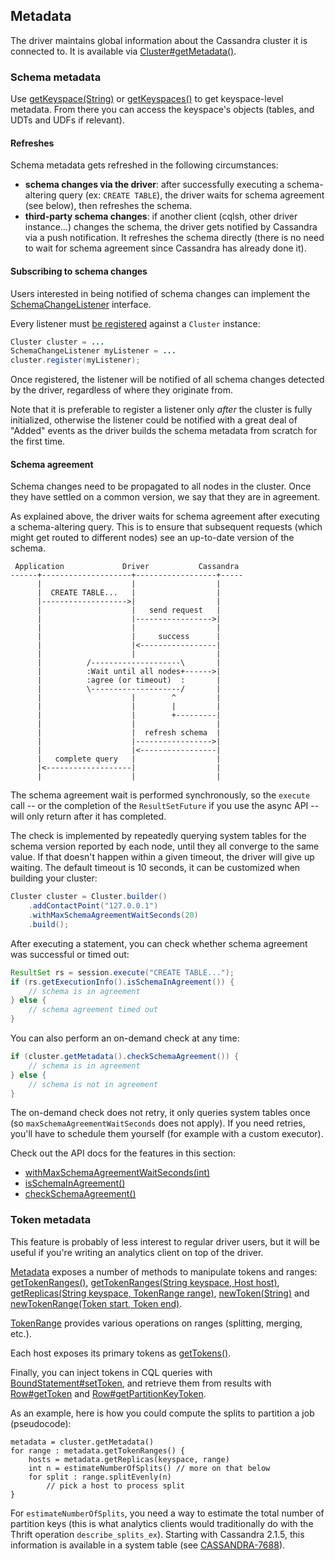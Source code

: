 ## Metadata

The driver maintains global information about the Cassandra cluster it
is connected to. It is available via
[Cluster#getMetadata()][getMetadata].

[getMetadata]: http://docs.datastax.com/en/drivers/java/3.8/com/datastax/driver/core/Cluster.html#getMetadata--

### Schema metadata

Use [getKeyspace(String)][getKeyspace] or [getKeyspaces()][getKeyspaces]
to get keyspace-level metadata. From there you can access the keyspace's
objects (tables, and UDTs and UDFs if relevant).

[getKeyspace]: http://docs.datastax.com/en/drivers/java/3.8/com/datastax/driver/core/Metadata.html#getKeyspace-java.lang.String-
[getKeyspaces]: http://docs.datastax.com/en/drivers/java/3.8/com/datastax/driver/core/Metadata.html#getKeyspaces--

#### Refreshes

Schema metadata gets refreshed in the following circumstances:

* **schema changes via the driver**: after successfully executing a
  schema-altering query (ex: `CREATE TABLE`), the driver waits for
  schema agreement (see below), then refreshes the schema.
* **third-party schema changes**: if another client (cqlsh, other driver
  instance...) changes the schema, the driver gets notified by Cassandra
  via a push notification. It refreshes the schema directly (there is no
  need to wait for schema agreement since Cassandra has already done it).

#### Subscribing to schema changes

Users interested in being notified of schema changes can implement the 
[SchemaChangeListener][SchemaChangeListener] interface.

Every listener must [be registered][registerListener] against a `Cluster` instance:

```java
Cluster cluster = ...
SchemaChangeListener myListener = ...
cluster.register(myListener);
```

Once registered, the listener will be notified of all schema changes detected by the driver,
regardless of where they originate from.

Note that it is preferable to register a listener only *after* the cluster is fully initialized,
otherwise the listener could be notified with a great deal of "Added" events as
the driver builds the schema metadata from scratch for the first time.

[SchemaChangeListener]: http://docs.datastax.com/en/drivers/java/3.8/com/datastax/driver/core/SchemaChangeListener.html
[registerListener]: http://docs.datastax.com/en/drivers/java/3.8/com/datastax/driver/core/Cluster.html#register-com.datastax.driver.core.SchemaChangeListener-

#### Schema agreement

Schema changes need to be propagated to all nodes in the cluster. Once
they have settled on a common version, we say that they are in
agreement.

As explained above, the driver waits for schema agreement after
executing a schema-altering query. This is to ensure that subsequent
requests (which might get routed to different nodes) see an up-to-date
version of the schema.

```ditaa
 Application             Driver           Cassandra
------+--------------------+------------------+-----
      |                    |                  |
      |  CREATE TABLE...   |                  |
      |------------------->|                  |
      |                    |   send request   |
      |                    |----------------->|
      |                    |                  |
      |                    |     success      |
      |                    |<-----------------|
      |                    |                  |
      |          /--------------------\       |
      |          :Wait until all nodes+------>|
      |          :agree (or timeout)  :       |
      |          \--------------------/       |
      |                    |        ^         |
      |                    |        |         |
      |                    |        +---------|
      |                    |                  |
      |                    |  refresh schema  |
      |                    |----------------->|
      |                    |<-----------------|
      |   complete query   |                  |
      |<-------------------|                  |
      |                    |                  |
```

The schema agreement wait is performed synchronously, so the `execute`
call -- or the completion of the `ResultSetFuture` if you use the async
API -- will only return after it has completed.

The check is implemented by repeatedly querying system tables for the
schema version reported by each node, until they all converge to the
same value. If that doesn't happen within a given timeout, the driver
will give up waiting.  The default timeout is 10 seconds, it can be
customized when building your cluster:

```java
Cluster cluster = Cluster.builder()
    .addContactPoint("127.0.0.1")
    .withMaxSchemaAgreementWaitSeconds(20)
    .build();
```

After executing a statement, you can check whether schema agreement was
successful or timed out:

```java
ResultSet rs = session.execute("CREATE TABLE...");
if (rs.getExecutionInfo().isSchemaInAgreement()) {
    // schema is in agreement
} else {
    // schema agreement timed out
}
```

You can also perform an on-demand check at any time:

```java
if (cluster.getMetadata().checkSchemaAgreement()) {
    // schema is in agreement
} else {
    // schema is not in agreement
}
```

The on-demand check does not retry, it only queries system tables once
(so `maxSchemaAgreementWaitSeconds` does not apply). If you need
retries, you'll have to schedule them yourself (for example with a
custom executor).

Check out the API docs for the features in this section:

* [withMaxSchemaAgreementWaitSeconds(int)](http://docs.datastax.com/en/drivers/java/3.8/com/datastax/driver/core/Cluster.Builder.html#withMaxSchemaAgreementWaitSeconds-int-)
* [isSchemaInAgreement()](http://docs.datastax.com/en/drivers/java/3.8/com/datastax/driver/core/ExecutionInfo.html#isSchemaInAgreement--)
* [checkSchemaAgreement()](http://docs.datastax.com/en/drivers/java/3.8/com/datastax/driver/core/Metadata.html#checkSchemaAgreement--)


### Token metadata

This feature is probably of less interest to regular driver users, but
it will be useful if you're writing an analytics client on top of the
driver.

[Metadata][metadata] exposes a number of methods to manipulate tokens
and ranges: [getTokenRanges()][getTokenRanges], [getTokenRanges(String
keyspace, Host host)][getTokenRanges2], [getReplicas(String keyspace,
TokenRange range)][getReplicas], [newToken(String)][newToken] and
[newTokenRange(Token start, Token end)][newTokenRange].

[TokenRange][TokenRange] provides various operations on ranges
(splitting, merging, etc.).

Each host exposes its primary tokens as [getTokens()][getTokens].

Finally, you can inject tokens in CQL queries with
[BoundStatement#setToken][setToken], and retrieve them from results with
[Row#getToken][getToken] and [Row#getPartitionKeyToken][getPKToken].

As an example, here is how you could compute the splits to partition a
job (pseudocode):

```
metadata = cluster.getMetadata()
for range : metadata.getTokenRanges() {
    hosts = metadata.getReplicas(keyspace, range)
    int n = estimateNumberOfSplits() // more on that below
    for split : range.splitEvenly(n)
        // pick a host to process split
}
```

For `estimateNumberOfSplits`, you need a way to estimate the total
number of partition keys (this is what analytics clients would
traditionally do with the Thrift operation `describe_splits_ex`).
Starting with Cassandra 2.1.5, this information is available in a system
table (see
[CASSANDRA-7688](https://issues.apache.org/jira/browse/CASSANDRA-7688)).

[metadata]: http://docs.datastax.com/en/drivers/java/3.8/com/datastax/driver/core/Metadata.html
[getTokenRanges]: http://docs.datastax.com/en/drivers/java/3.8/com/datastax/driver/core/Metadata.html#getTokenRanges--
[getTokenRanges2]: http://docs.datastax.com/en/drivers/java/3.8/com/datastax/driver/core/Metadata.html#getTokenRanges-java.lang.String-com.datastax.driver.core.Host-
[getReplicas]: http://docs.datastax.com/en/drivers/java/3.8/com/datastax/driver/core/Metadata.html#getReplicas-java.lang.String-com.datastax.driver.core.TokenRange-
[newToken]: http://docs.datastax.com/en/drivers/java/3.8/com/datastax/driver/core/Metadata.html#newToken-java.lang.String-
[newTokenRange]: http://docs.datastax.com/en/drivers/java/3.8/com/datastax/driver/core/Metadata.html#newTokenRange-com.datastax.driver.core.Token-com.datastax.driver.core.Token-
[TokenRange]: http://docs.datastax.com/en/drivers/java/3.8/com/datastax/driver/core/TokenRange.html
[getTokens]: http://docs.datastax.com/en/drivers/java/3.8/com/datastax/driver/core/Host.html#getTokens--
[setToken]: http://docs.datastax.com/en/drivers/java/3.8/com/datastax/driver/core/BoundStatement.html#setToken-int-com.datastax.driver.core.Token-
[getToken]: http://docs.datastax.com/en/drivers/java/3.8/com/datastax/driver/core/Row.html#getToken-int-
[getPKToken]: http://docs.datastax.com/en/drivers/java/3.8/com/datastax/driver/core/Row.html#getPartitionKeyToken--
